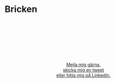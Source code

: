 # Bricken
<br>
<br>
<br>
<br>
<br>
<br>
<br>
<p align="center">
<a href="sturen.ulrika@gmail.com">Mejla mig gärna,</a> <br>
<a href="https://twitter.com/bricken140">skicka mig en tweet</a> <br>
<a href="https://se.linkedin.com/in/ulrika-sturén-a6314b48">eller hitta mig på LinkedIn.</a>
</p>



